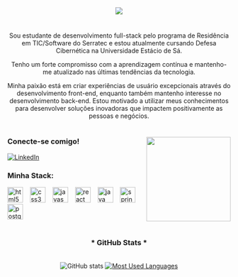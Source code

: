 
<div align="center">
  <a href="https://git.io/typing-svg">
<img src= "https://readme-typing-svg.demolab.com?font=Fira+Code&weight=500&pause=1000&center=true&vCenter=true&random=false&width=435&lines=%E2%97%8F+Bem-vindo+ao+meu+perfil!+%E2%97%8F">
  </a>
</div>

#
  
<p align="center">Sou estudante de desenvolvimento full-stack pelo programa de Residência em TIC/Software do Serratec e estou atualmente cursando Defesa Cibernética na Universidade Estácio de Sá.
<p align="center">Tenho um forte compromisso com a aprendizagem contínua e mantenho-me atualizado nas últimas tendências da tecnologia. 
<p align="center">Minha paixão está em criar experiências de usuário excepcionais através do desenvolvimento front-end, enquanto também mantenho interesse no desenvolvimento back-end. Estou motivado a utilizar meus conhecimentos para desenvolver soluções inovadoras que impactem positivamente as pessoas e negócios.
  
#

<img align="right" alt="" height="190px" src="./src/typing.gif">

<h3 align="left">Conecte-se comigo!</h3>

[![LinkedIn](https://img.shields.io/badge/-LinkedIn-000?style=for-the-badge&logo=linkedin&logoColor=blue&color:blue)](https://www.linkedin.com/in/nicolas645/)

<h3 align="left">Minha Stack:</h3>
<div align="left">
  <img src="https://cdn.jsdelivr.net/gh/devicons/devicon/icons/html5/html5-original.svg" height="35" alt="html5 logo"  />
  <img width="8" />
  <img src="https://cdn.jsdelivr.net/gh/devicons/devicon/icons/css3/css3-original.svg" height="35" alt="css3 logo"  />
  <img width="8" />
  <img src="https://cdn.jsdelivr.net/gh/devicons/devicon/icons/javascript/javascript-plain.svg" height="35" alt="javascript logo"  />
  <img width="8" />
  <img src="https://cdn.jsdelivr.net/gh/devicons/devicon/icons/react/react-original.svg" height="35" alt="react logo"  />
  <img width="8" />
  <img src="https://cdn.jsdelivr.net/gh/devicons/devicon/icons/java/java-original.svg" height="35" alt="java logo"  />
  <img width="8" />
  <img src="https://cdn.jsdelivr.net/gh/devicons/devicon/icons/spring/spring-original.svg" height="35" alt="spring logo"  />
  <img width="8" />
  <img src="https://cdn.jsdelivr.net/gh/devicons/devicon/icons/postgresql/postgresql-original.svg" height="35" alt="postgresql logo"  />
  <img width="8" />
</div>

#

<div style="text-align: center;" align="center">
  <h3>* GitHub Stats *</h3>
  <br>
  <img src="https://github-readme-stats-git-masterrstaa-rickstaa.vercel.app/api?username=Nicolas645&hide_title=true&show_icons=true&include_all_commits=true&count_private=true&line_height=25&hide=issues&bg_color=000&title_color=36BCF7FF&text_color=FFF&border_radius=3&border_color=36BCF7FF&icon_color=36BCF7FF&theme=dark" alt="GitHub stats">

  <a href="https://github.com/nicolas645/github-readme-stats">
    <img src="https://github-readme-stats-git-masterrstaa-rickstaa.vercel.app/api/top-langs/?username=Nicolas645&line_height=10&card_width=290&layout=compact&hide_title=false&langs_count=4&&show_icons=true&title_color=36BCF7FF&bg_color=000&text_color=8B8B8B&border_radius=3&border_color=36BCF7FF&count_private=true" alt="Most Used Languages">
  </a>
</div>
